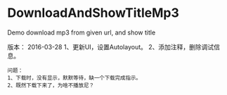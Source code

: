 # DownloadAndShowTitleMp3
Demo download mp3 from given url, and show title




版本：
2016-03-28
	1、更新UI，设置Autolayout。
	2、添加注释，删除调试信息。

	问题：
	1、下载时，没有显示，默默等待，缺一个下载完成指示。
	2、既然下载下来了，为啥不播放尼？